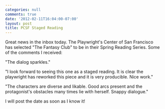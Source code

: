 ```yaml
---
categories: null
comments: true
date: '2012-02-11T16:04:00-07:00'
layout: post
title: PCSF Staged Reading
---
```


Great news in the inbox today. The Playwright's Center of San Francisco has selected "The Fantasy Club" to be in their Spring Reading Series. Some of the comments I received: 

"The dialog sparkles."

"I look forward to seeing this one as a staged reading. It is clear the playwright has 
reworked this piece and it is very producible.  Nice work."

"The characters are diverse and likable.  Good arcs present and 
the protagonist's obstacles many times lie with herself. Snappy dialogue."

I will post the date as soon as I know it!